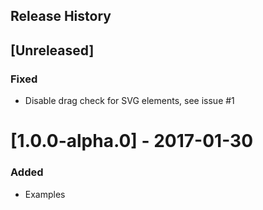 Release History
---------------
## [Unreleased]

### Fixed
- Disable drag check for SVG elements, see issue #1 

# [1.0.0-alpha.0] - 2017-01-30

### Added
- Examples

